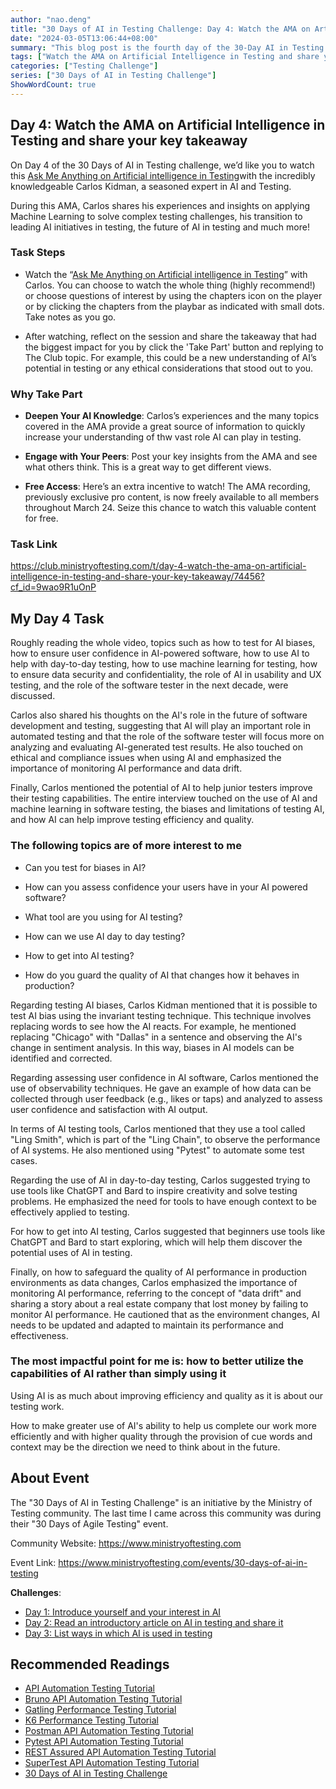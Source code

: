 ```yaml
---
author: "nao.deng"
title: "30 Days of AI in Testing Challenge: Day 4: Watch the AMA on Artificial Intelligence in Testing and share your key takeaway"
date: "2024-03-05T13:06:44+08:00"
summary: "This blog post is the fourth day of the 30-Day AI in Testing Challenge, in which participants are asked to watch a video or presentation on artificial intelligence in testing and share their key takeaways. The post may include a summary of what the author watched, mentioning new insights into the understanding and application of AI in testing. Through this series, readers can continue to expand their knowledge of the field of AI in testing by watching videos and other formats, while sharing this knowledge and facilitating interaction among participants."
tags: ["Watch the AMA on Artificial Intelligence in Testing and share your key takeaway"]
categories: ["Testing Challenge"]
series: ["30 Days of AI in Testing Challenge"]
ShowWordCount: true
---
```


## Day 4: Watch the AMA on Artificial Intelligence in Testing and share your key takeaway

On Day 4 of the 30 Days of AI in Testing challenge, we’d like you to watch this [Ask Me Anything on Artificial intelligence in Testing](https://t.gistmail1.com/c/Lz1N1a0EsC0XPKrzNU2AqoSC0ckfvPk6/click?signature=0d4d9b42b4cf4407130542b43896174c1a8b5cf0&url=https%3A%2F%2Fwww.ministryoftesting.com%2Ftestbash-sessions%2Fask-me-anything-artificial-intelligence-in-testing%3Fcf_id%3DyMP2dO1uPoA)with the incredibly knowledgeable Carlos Kidman, a seasoned expert in AI and Testing.

During this AMA, Carlos shares his experiences and insights on applying Machine Learning to solve complex testing challenges, his transition to leading AI initiatives in testing, the future of AI in testing and much more!

### Task Steps

- Watch the “[Ask Me Anything on Artificial intelligence in Testing](https://t.gistmail1.com/c/Lz1N1a0EsC0XPKrzNU2AqoSC0ckfvPk6/click?signature=0d4d9b42b4cf4407130542b43896174c1a8b5cf0&url=https%3A%2F%2Fwww.ministryoftesting.com%2Ftestbash-sessions%2Fask-me-anything-artificial-intelligence-in-testing%3Fcf_id%3DyMP2dO1uPoA)” with Carlos. You can choose to watch the whole thing (highly recommend!) or choose questions of interest by using the chapters icon on the player or by clicking the chapters from the playbar as indicated with small dots. Take notes as you go.

- After watching, reflect on the session and share the takeaway that had the biggest impact for you by click the 'Take Part' button and replying to The Club topic. For example, this could be a new understanding of AI’s potential in testing or any ethical considerations that stood out to you.

### Why Take Part

- **Deepen Your AI Knowledge**: Carlos’s experiences and the many topics covered in the AMA provide a great source of information to quickly increase your understanding of thw vast role AI can play in testing.
- **Engage with Your Peers**: Post your key insights from the AMA and see what others think. This is a great way to get different views.

- **Free Access**: Here’s an extra incentive to watch! The AMA recording, previously exclusive pro content, is now freely available to all members throughout March 24. Seize this chance to watch this valuable content for free.

### Task Link

<https://club.ministryoftesting.com/t/day-4-watch-the-ama-on-artificial-intelligence-in-testing-and-share-your-key-takeaway/74456?cf_id=9wao9R1uOnP>

## My Day 4 Task

Roughly reading the whole video, topics such as how to test for AI biases, how to ensure user confidence in AI-powered software, how to use AI to help with day-to-day testing, how to use machine learning for testing, how to ensure data security and confidentiality, the role of AI in usability and UX testing, and the role of the software tester in the next decade, were discussed.

Carlos also shared his thoughts on the AI's role in the future of software development and testing, suggesting that AI will play an important role in automated testing and that the role of the software tester will focus more on analyzing and evaluating AI-generated test results. He also touched on ethical and compliance issues when using AI and emphasized the importance of monitoring AI performance and data drift.

Finally, Carlos mentioned the potential of AI to help junior testers improve their testing capabilities. The entire interview touched on the use of AI and machine learning in software testing, the biases and limitations of testing AI, and how AI can help improve testing efficiency and quality.

### The following topics are of more interest to me

- Can you test for biases in AI?

- How can you assess confidence your users have in your AI powered software?

- What tool are you using for AI testing?

- How can we use AI day to day testing?

- How to get into AI testing?

- How do you guard the quality of AI that changes how it behaves in production?

Regarding testing AI biases, Carlos Kidman mentioned that it is possible to test AI bias using the invariant testing technique. This technique involves replacing words to see how the AI reacts. For example, he mentioned replacing "Chicago" with "Dallas" in a sentence and observing the AI's change in sentiment analysis. In this way, biases in AI models can be identified and corrected.

Regarding assessing user confidence in AI software, Carlos mentioned the use of observability techniques. He gave an example of how data can be collected through user feedback (e.g., likes or taps) and analyzed to assess user confidence and satisfaction with AI output.

In terms of AI testing tools, Carlos mentioned that they use a tool called "Ling Smith", which is part of the "Ling Chain", to observe the performance of AI systems. He also mentioned using "Pytest" to automate some test cases.

Regarding the use of AI in day-to-day testing, Carlos suggested trying to use tools like ChatGPT and Bard to inspire creativity and solve testing problems. He emphasized the need for tools to have enough context to be effectively applied to testing.

For how to get into AI testing, Carlos suggested that beginners use tools like ChatGPT and Bard to start exploring, which will help them discover the potential uses of AI in testing.

Finally, on how to safeguard the quality of AI performance in production environments as data changes, Carlos emphasized the importance of monitoring AI performance, referring to the concept of "data drift" and sharing a story about a real estate company that lost money by failing to monitor AI performance. He cautioned that as the environment changes, AI needs to be updated and adapted to maintain its performance and effectiveness.

### The most impactful point for me is: how to better utilize the capabilities of AI rather than simply using it

Using AI is as much about improving efficiency and quality as it is about our testing work.

How to make greater use of AI's ability to help us complete our work more efficiently and with higher quality through the provision of cue words and context may be the direction we need to think about in the future.

## About Event

The "30 Days of AI in Testing Challenge" is an initiative by the Ministry of Testing community. The last time I came across this community was during their "30 Days of Agile Testing" event.

Community Website: <https://www.ministryoftesting.com>

Event Link: <https://www.ministryoftesting.com/events/30-days-of-ai-in-testing>

**Challenges**:

- [Day 1: Introduce yourself and your interest in AI](https://naodeng.com.cn/posts/event/30-days-of-ai-in-testing-day-1-introduce-yourself-and-your-interest-in-ai/)
- [Day 2: Read an introductory article on AI in testing and share it](https://naodeng.com.cn/posts/event/30-days-of-ai-in-testing-day-2-read-an-introductory-article-on-ai-in-testing-and-share-it/)
- [Day 3: List ways in which AI is used in testing](https://naodeng.com.cn/posts/event/30-days-of-ai-in-testing-day-3-list-ways-in-which-ai-is-used-in-testing/)

## Recommended Readings

- [API Automation Testing Tutorial](https://naodeng.com.cn/series/api-automation-testing-tutorial/)
- [Bruno API Automation Testing Tutorial](https://naodeng.com.cn/series/bruno-api-automation-testing-tutorial/)
- [Gatling Performance Testing Tutorial](https://naodeng.com.cn/series/gatling-performance-testing-tutorial/)
- [K6 Performance Testing Tutorial](https://naodeng.com.cn/series/k6-performance-testing-tutorial/)
- [Postman API Automation Testing Tutorial](https://naodeng.com.cn/series/postman-api-automation-testing-tutorial/)
- [Pytest API Automation Testing Tutorial](https://naodeng.com.cn/series/pytest-api-automation-testing-tutorial/)
- [REST Assured API Automation Testing Tutorial](https://naodeng.com.cn/series/rest-assured-api-automation-testing-tutorial/)
- [SuperTest API Automation Testing Tutorial](https://naodeng.com.cn/series/supertest-api-automation-testing-tutorial/)
- [30 Days of AI in Testing Challenge](https://naodeng.com.cn/series/30-days-of-ai-in-testing-challenge/)
